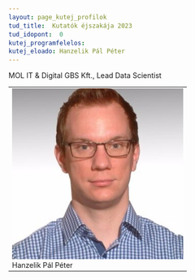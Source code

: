```yaml
---
layout: page_kutej_profilok
tud_title:  Kutatók éjszakája 2023
tud_idopont:  0
kutej_programfelelos:
kutej_eloado: Hanzelik Pál Péter
---
```


MOL IT & Digital GBS Kft., Lead Data Scientist

<table class="picture">
<tr>
<td>

<div class="gallery">
    <img src="images/Hanzelik_Pal_Peter.jpg" max-width="250" max-height="200">
  <div class="desc">Hanzelik Pál Péter</div>
</div>

</td>
</tr>
</table>

